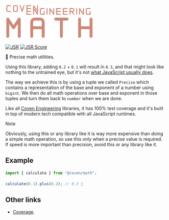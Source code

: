 <img alt="Coven Engineering Math logo" src="https://raw.githubusercontent.com/covenengineering/libraries/main/@coven/math/logo.svg" height="108" />

[![JSR](https://jsr.io/badges/@coven/math)](https://jsr.io/@coven/math)
[![JSR Score](https://jsr.io/badges/@coven/math/score)](https://jsr.io/@coven/math/score)

🧮 Precise math utilities.

Using this library, adding `0.2` + `0.1` will result in `0.3`, and that might
look like nothing to the untrained eye, but it's not
[what JavaScript usually does](https://0.30000000000000004.com/).

The way we achieve this is by using a tuple we called `Precise` which contains a
representation of the base and exponent of a number using `bigint`. We then do
all math operations over base and exponent in those tuples and turn them back to
`number` when we are done.

Like all [Coven Engineering](https://coven.engineering) libraries, it has 100%
test coverage and it's built in top of modern tech compatible with all
JavaScript runtimes.

> [!NOTE]
> Obviously, using this or any library like it is way more expensive than doing
> a simple math operation, so use this only when a precise value is required. If
> speed is more important than precision, avoid this or any library like it.

## Example

```typescript
import { calculate } from "@coven/math";

calculate(0.1).plus(0.2); // 0.3 🤯
```

## Other links

- [Coverage](https://coveralls.io/github/covenengineering/libraries).
